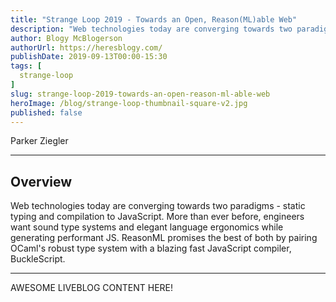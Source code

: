 ```yaml
---
title: "Strange Loop 2019 - Towards an Open, Reason(ML)able Web"
description: "Web technologies today are converging towards two paradigms - static typing and compilation to JavaScript. More than ever before, engineers want sound type systems and elegant language ergonomics while generating performant JS. ReasonML promises the best of both by pairing OCaml's robust type system with a blazing fast JavaScript compiler, BuckleScript."
author: Blogy McBlogerson
authorUrl: https://heresblogy.com/
publishDate: 2019-09-13T00:00-15:30
tags: [
  strange-loop
]
slug: strange-loop-2019-towards-an-open-reason-ml-able-web
heroImage: /blog/strange-loop-thumbnail-square-v2.jpg
published: false
---
```


<div class="container p-0 liveblog-presenters">
  <div class="row m-0">
      <p class=" mr-12 m-0">
        <span class="liveblog-presenters__name">Parker Ziegler</span>
        <a href="https://twitter.com/parker_ziegler" target="_blank" title="Twitter"><i class="fa fa-twitter pr-2"></i></a>
        <a href="https://github.com/parkerziegler" target="_blank" title="GitHub"><i class="fa fa-github pr-2"></i></a>
      </p>
  </div>
</div>

---

## Overview

Web technologies today are converging towards two paradigms - static typing and compilation to JavaScript. More than ever before, engineers want sound type systems and elegant language ergonomics while generating performant JS. ReasonML promises the best of both by pairing OCaml's robust type system with a blazing fast JavaScript compiler, BuckleScript.

---

AWESOME LIVEBLOG CONTENT HERE!

<!-- Note on images
  Images (e.g. my_image.jpg) should be put in the `website/static/blog/strange-loop-2019` directory, with the path to the image in your post being `/blog/strange-loop-2019/my_image.jpg`. If you'd rather host the images somewhere else for ease of use, that's fine too.

  Please also try to keep your images to a reasonable size by:
    - Using JPEG compression, unless image is mostly solid color 
    - JPEG compression set between 60%-80%
    - Resizing the image to be no wider then 750px
    - If PNG, use a tool like ImageOptim (https://imageoptim.com/mac) to optimize the file size

  I suggest re-sizing and compressing all the images in one batch as a last step.
-->  
